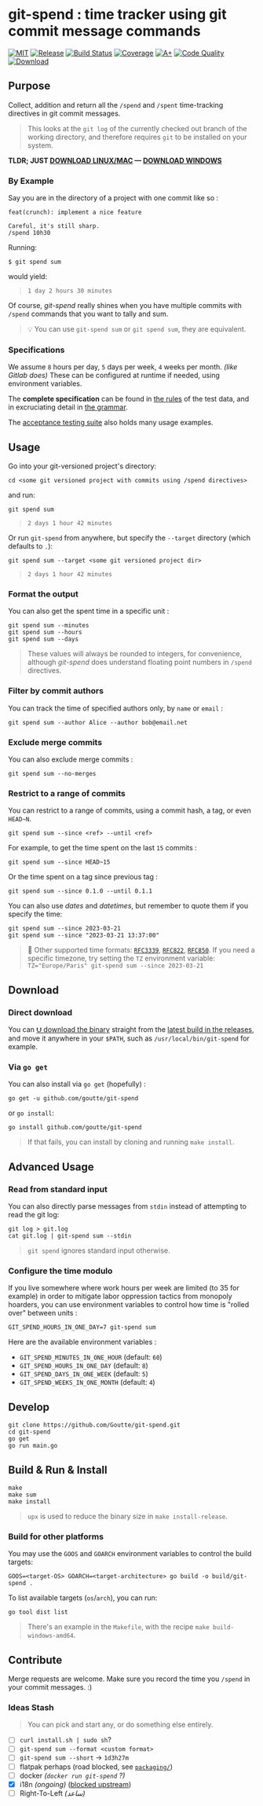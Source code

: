 git-spend : time tracker using git commit message commands
=======================================================

[![MIT](https://img.shields.io/github/license/Goutte/git-spend?style=for-the-badge)](LICENSE)
[![Release](https://img.shields.io/github/v/release/Goutte/git-spend?include_prereleases&style=for-the-badge)](https://github.com/Goutte/git-spend/releases)
[![Build Status](https://img.shields.io/github/actions/workflow/status/Goutte/git-spend/go.yml?style=for-the-badge)](https://github.com/Goutte/git-spend/actions/workflows/go.yml)
[![Coverage](https://img.shields.io/codecov/c/github/Goutte/git-spend?style=for-the-badge)](https://app.codecov.io/gh/Goutte/git-spend/)
[![A+](https://img.shields.io/badge/go%20report-A+-brightgreen.svg?style=for-the-badge)](https://goreportcard.com/report/github.com/Goutte/git-spend)
[![Code Quality](https://img.shields.io/codefactor/grade/github/Goutte/git-spend?style=for-the-badge)](https://www.codefactor.io/repository/github/Goutte/git-spend)
[![Download](https://img.shields.io/github/downloads/Goutte/git-spend/total?style=for-the-badge)](https://github.com/Goutte/git-spend/releases/latest/download/git-spend)


Purpose
-------

Collect, addition and return all the `/spend` and `/spent` time-tracking directives in git commit messages.

> This looks at the `git log` of the currently checked out branch of the working directory,
> and therefore requires `git` to be installed on your system.

**TLDR; JUST [DOWNLOAD LINUX/MAC] — [DOWNLOAD WINDOWS]**

[DOWNLOAD LINUX/MAC]: https://github.com/Goutte/git-spend/releases/latest/download/git-spend
[DOWNLOAD WINDOWS]: https://github.com/Goutte/git-spend/releases/latest/download/git-spend.exe


### By Example

Say you are in the directory of a project with one commit like so :

```
feat(crunch): implement a nice feature

Careful, it's still sharp.
/spend 10h30
```

Running:
```
$ git spend sum
```
would yield:
> `1 day 2 hours 30 minutes`

Of course, _git-spend_ really shines when you have multiple commits with `/spend` commands that you want to tally and sum.

> 💡 You can use `git-spend sum` or `git spend sum`, they are equivalent. 

### Specifications

We assume `8` hours per day, `5` days per week, `4` weeks per month. _(like Gitlab does)_
These can be configured at runtime if needed, using environment variables.

The **complete specification** can be found in [the rules](./gitime/gitime_test_data.yaml) of the test data,
and in excruciating detail in [the grammar](./gitime/grammar.go).

The [acceptance testing suite](./test/features.bats) also holds many usage examples.


Usage
-----

Go into your git-versioned project's directory:

```
cd <some git versioned project with commits using /spend directives>
```

and run:

```
git spend sum
```
> `2 days 1 hour 42 minutes`

Or run `git-spend` from anywhere, but specify the `--target` directory (which defaults to `.`):

```
git spend sum --target <some git versioned project dir>
```
> `2 days 1 hour 42 minutes`


### Format the output

You can also get the spent time in a specific unit :

```
git spend sum --minutes
git spend sum --hours
git spend sum --days
```
> These values will always be rounded to integers, for convenience,
> although _git-spend_ does understand floating point numbers in `/spend` directives.


### Filter by commit authors

You can track the time of specified authors only, by `name` or `email` :

```
git spend sum --author Alice --author bob@email.net
```


### Exclude merge commits

You can also exclude merge commits :

```
git spend sum --no-merges
```


### Restrict to a range of commits

You can restrict to a range of commits, using a commit hash, a tag, or even `HEAD~N`.

```
git spend sum --since <ref> --until <ref>
```

For example, to get the time spent on the last `15` commits :

```
git spend sum --since HEAD~15
```

Or the time spent on a tag since previous tag :

```
git spend sum --since 0.1.0 --until 0.1.1
```

You can also use _dates_ and _datetimes_, but remember to quote them if you specify the time:

```
git spend sum --since 2023-03-21
git spend sum --since "2023-03-21 13:37:00"
```

> 📅 Other supported time formats: [`RFC3339`], [`RFC822`], [`RFC850`].
> If you need a specific timezone, try setting the `TZ` environment variable:
> `TZ="Europe/Paris" git-spend sum --since 2023-03-21`

[`RFC3339`]: https://www.rfc-editor.org/rfc/rfc3339
[`RFC822`]: https://www.w3.org/Protocols/rfc822/
[`RFC850`]: https://www.rfc-editor.org/rfc/rfc850


Download
--------

### Direct download

You can [⮋ download the binary](https://github.com/Goutte/git-spend/releases/latest/download/git-spend) straight from the [latest build in the releases](https://github.com/Goutte/git-spend/releases),
and move it anywhere in your `$PATH`, such as `/usr/local/bin/git-spend` for example.

### Via `go get`

You can also install via `go get` (hopefully) :

```
go get -u github.com/goutte/git-spend
```

or `go install`:

```
go install github.com/goutte/git-spend
```

> If that fails, you can install by cloning and running `make install`.


Advanced Usage
--------------

### Read from standard input

You can also directly parse messages from `stdin`
instead of attempting to read the git log:

```
git log > git.log
cat git.log | git-spend sum --stdin
```

> `git spend` ignores standard input otherwise.


### Configure the time modulo

If you live somewhere where work hours per week are limited (to 35 for example)
in order to mitigate labor oppression tactics from monopoly hoarders,
you can use environment variables to control how time is "rolled over" between units :

```
GIT_SPEND_HOURS_IN_ONE_DAY=7 git-spend sum
```

Here are the available environment variables :

- `GIT_SPEND_MINUTES_IN_ONE_HOUR` (default: `60`)
- `GIT_SPEND_HOURS_IN_ONE_DAY` (default: `8`)
- `GIT_SPEND_DAYS_IN_ONE_WEEK` (default: `5`)
- `GIT_SPEND_WEEKS_IN_ONE_MONTH` (default: `4`)


Develop
-------

```
git clone https://github.com/Goutte/git-spend.git
cd git-spend
go get
go run main.go
```


Build & Run & Install
---------------------

```
make
make sum
make install
```

> `upx` is used to reduce the binary size in `make install-release`.


### Build for other platforms

You may use the `GOOS` and `GOARCH` environment variables to control the build targets:

```
GOOS=<target-OS> GOARCH=<target-architecture> go build -o build/git-spend .
```

To list available targets (`os`/`arch`), you can run:

```
go tool dist list
```

> There's an example in the `Makefile`, with the recipe `make build-windows-amd64`.


Contribute
----------

Merge requests are welcome.  Make sure you record the time you `/spend` in your commit messages.  :)


### Ideas Stash

> You can pick and start any, or do something else entirely.

- [ ] `curl install.sh | sudo sh`?
- [ ] `git-spend sum --format <custom format>`
- [ ] `git-spend sum --short` → `1d3h27m`
- [ ] flatpak perhaps (road blocked, see [`packaging/`](./packaging))
- [ ] docker _(`docker run git-spend` ?)_
- [x] i18n _(ongoing)_ ([blocked upstream](https://github.com/spf13/cobra/issues/719))
- [ ] Right-To-Left _(ساعد)_
